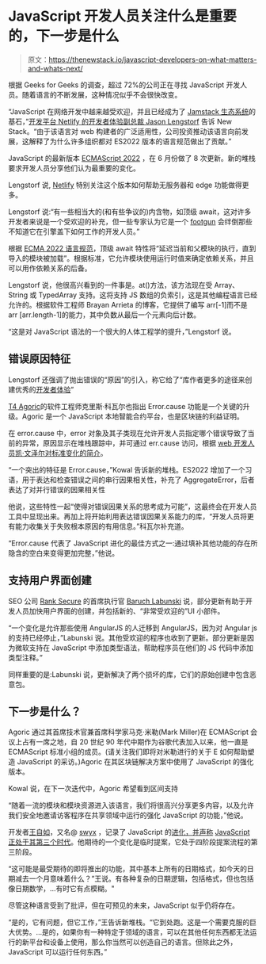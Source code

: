 # JavaScript 开发人员关注什么是重要的，下一步是什么

> 原文：<https://thenewstack.io/javascript-developers-on-what-matters-and-whats-next/>

根据 Geeks for Geeks 的调查，超过 72%的公司正在寻找 JavaScript 开发人员。随着语言的不断发展，这种情况似乎不会很快改变。

“JavaScript 在网络开发中越来越受欢迎，并且已经成为了 [Jamstack 生态系统](https://thenewstack.io/10-jamstack-startups-to-empower-frontend-developers/)的基石，”[开发平台 Netlify 的开发者体验副总裁 Jason Lengstorf](https://www.linkedin.com/in/jlengstorf/) 告诉 New Stack。“由于该语言对 web 构建者的广泛适用性，公司投资推动该语言向前发展，这解释了为什么许多组织都对 ES2022 版本的语言规范做出了贡献。”

JavaScript 的最新版本 [ECMAScript 2022](https://thenewstack.io/javascript-forecast-whats-ahead-for-ecmascript-2022/) ，在 6 月份做了 8 次更新。新的堆栈要求开发人员分享他们认为最重要的变化。

Lengstorf 说, [Netlify](https://www.netlify.com/) 特别关注这个版本如何帮助无服务器和 edge 功能做得更多。

Lengstorf 说:“有一些相当大的(和有些争议的)内含物，如顶级 await，这对许多开发者来说是一个受欢迎的补充，但一些专家认为它是一个 [footgun](https://en.wiktionary.org/wiki/footgun) 会绊倒那些不知道它在引擎盖下如何工作的开发人员。”

根据 [ECMA 2022 语言规范](https://262.ecma-international.org/)，顶级 await 特性将“延迟当前和父模块的执行，直到导入的模块被加载”。根据标准，它允许模块使用运行时值来确定依赖关系，并且可以用作依赖关系的后备。

Lengstorf 说，他很高兴看到的一件事是。at()方法，该方法现在受 Array、String 或 TypedArray 支持。这将支持 JS 数组的负索引，这是其他编程语言已经允许的。根据软件工程师 Brayan Arrieta 的博客，它提供了编写 arr[-1]而不是 arr [arr.length-1]的能力，其中负数从最后一个元素向后计数。

“这是对 JavaScript 语法的一个很大的人体工程学的提升，”Lengstorf 说。

## 错误原因特征

Lengstorf 还强调了抛出错误的“原因”的引入，称它给了“库作者更多的途径来创建优秀的[开发者体验](https://thenewstack.io/developer-experience-is-essential-so-why-is-it-so-bad/)”

[T4 Agoric](https://www.linkedin.com/in/kkowal/)的软件工程师克里斯·科瓦尔也指出 Error.cause 功能是一个关键的升级。Agoric 是一个 JavaScript 本地智能合约平台，也是区块链的利益证明。

在 error.cause 中，error 对象及其子类现在允许开发人员指定哪个错误导致了当前的异常，原因显示在堆栈跟踪中，并可通过 err.cause 访问，根据 [web 开发人员凯·文泽尔对标准变化的简介](https://community.codenewbie.org/kai_wenzel/whats-new-in-javascript-after-the-es2022-release-1lef)。

“一个突出的特征是 Error.cause，”Kowal 告诉新的堆栈。ES2022 增加了一个习语，用于表达和检查错误之间的串行因果相关性，补充了 AggregateError，后者表达了对并行错误的因果相关性

他说，这些特性一起“使得对错误因果关系的思考成为可能”，这最终会在开发人员工具中显现出来。再加上将开始利用表达错误因果关系能力的库，“开发人员将更有能力收集关于失败根本原因的有用信息。”科瓦尔补充道。

“Error.cause 代表了 JavaScript 进化的最佳方式之一:通过填补其他功能的存在所隐含的空白来变得更加完整，”他说。

## 支持用户界面创建

SEO 公司 [Rank Secure](https://www.ranksecure.ca/) 的首席执行官 [Baruch Labunski](https://www.linkedin.com/in/baruchlabunski/?originalSubdomain=ca) 说，部分更新有助于开发人员加快用户界面的创建，并包括新的、“非常受欢迎的”UI 小部件。

“一个变化是允许那些使用 AngularJS 的人迁移到 AngularJS，因为对 Angular js 的支持已经停止，”Labunski 说。其他受欢迎的程序也收到了更新。部分更新是因为微软支持在 JavaScript 中添加类型语法，帮助程序员在他们的 JS 代码中添加类型注释。”

同样重要的是:Labunski 说，更新解决了两个损坏的库，它们的原始创建中包含恶意包。

## 下一步是什么？

Agoric 通过其首席技术官兼首席科学家马克·米勒(Mark Miller)在 ECMAScript 会议上占有一席之地，自 20 世纪 90 年代中期作为谷歌代表加入以来，他一直是 ECMAScript 标准小组的成员。(请关注我们即将对米勒进行的关于 E 如何帮助塑造 JavaScript 的采访。)Agoric 在其区块链解决方案中使用了 JavaScript 的强化版本。

Kowal 说，在下一次迭代中，Agoric 希望看到区间支持

“随着一流的模块和模块资源进入该语言，我们将很高兴分享更多内容，以及允许我们安全地邀请访客程序在共享领域中运行的强化 JavaScript 的功能，”他说。

开发者[王自如](https://www.linkedin.com/in/shawnswyxwang/)，又名@ [swyx](https://www.swyx.io/) ，记录了 JavaScript 的[进化，并声称](https://www.swyx.io/js-third-age) [JavaScript 正处于其第三个时代](https://thenewstack.io/the-third-age-of-javascript-an-update-from-reactathon/)。他期待的一个变化是临时提案，它处于四阶段提案流程的第三阶段。

“这可能是最受期待的即将推出的功能，其中基本上所有的日期格式，如今天的日期减去一个月意味着什么？”王说。有各种复杂的日期逻辑，包括格式，但也包括像日期数学，…有时它有点模糊。"

尽管这种语言受到了批评，但在可预见的未来，JavaScript 似乎仍将存在。

“是的，它有问题，但它工作，”王告诉新堆栈。“它到处跑。这是一个需要克服的巨大优势。…是的，如果你有一种特定于领域的语言，可以在其他任何东西都无法运行的新平台和设备上使用，那么你当然可以创造自己的语言。但除此之外，JavaScript 可以运行任何东西。”

<svg xmlns:xlink="http://www.w3.org/1999/xlink" viewBox="0 0 68 31" version="1.1"><title>Group</title> <desc>Created with Sketch.</desc></svg>